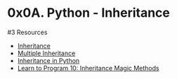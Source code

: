 # 0x0A. Python - Inheritance
#3 Resources
- [Inheritance](https://alx-intranet.hbtn.io/rltoken/ct-bhZHBxfE-aHYQoAcscQ)
- [Multiple Inheritance](https://alx-intranet.hbtn.io/rltoken/qq52YyYhDIbKBneA-u0PKw)
- [Inheritance in Python](https://alx-intranet.hbtn.io/rltoken/vqQlcPiR8sGm9kN3VvIy2w)
- [Learn to Program 10: Inheritance Magic Methods](https://alx-intranet.hbtn.io/rltoken/CFBGj9h1gP3eNLnEm2Ehhg)